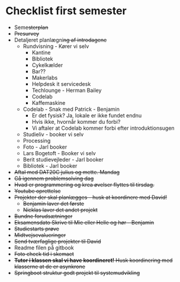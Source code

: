 # Checklist first semester

- Seme~~sterplan~~
- ~~Presurvey~~
- Detaljeret planlægni~~ng af introdagene~~
  - Rundvisning - Kører vi selv
    - Kantine
    - Bibliotek
    - Cykelkælder
    - Bar??
    - Makerlabs
    - Helpdesk it servicedesk
    - Techlounge - Herman Bailey
    - Codelab
    - Kaffemaskine
  - Codelab - Snak med Patrick - Benjamin
    - Er det fysisk? Ja, lokale er ikke fundet endnu
    - Hvis ikke, hvornår kommer du forbi?
    - Vi aftaler at Codelab kommer forbi efter introduktionsugen
  - Studieliv - booker vi selv
  - Processing
  - Foto -  Jarl booker
  - Lars Bogetoft - Booker vi selv
  - Berit studievejleder - Jarl booker
  - Bibliotek - Jarl booker
- ~~Aftal med DAT20C julius og mette. Mandag~~
- ~~Gå igennem problemsolving dag~~
- ~~Hvad er programmering og krea øvelser flyttes til tirsdag.~~ 
- ~~Youtube oprettelse~~
- ~~Projekter der skal planlægges - husk at koordinere med David!~~
  - ~~Benjamin laver det første~~
  - ~~Nicklas laver det andet projekt~~
- ~~Bundne forudsætninger~~
- ~~Eksamensdato Skrive til Mie eller Helle og hør - Benjamin~~
- ~~Studiestarts prøve~~
- ~~Midtvejsevalueringer~~
- ~~Send tværfaglige projekter til David~~
- Readme filen på gitbook
- ~~Foto check tid i skemaet~~ 
- ~~**Tutor i klassen skal vi have koordineret!** Husk koordinering med klasserne at de er asynkrone~~
- ~~Springboot struktur godt projekt til systemudvikling~~

